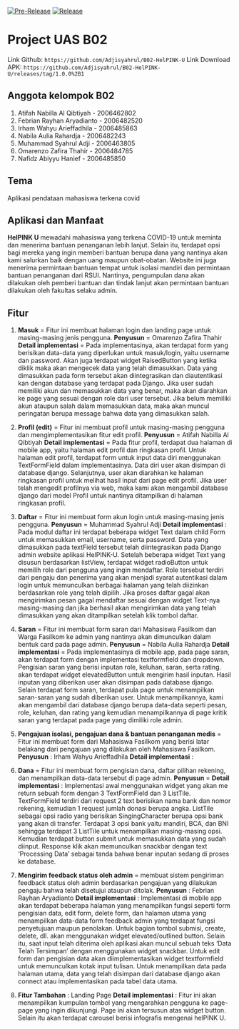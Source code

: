 [![Pre-Release](https://github.com/Adjisyahrul/B02-HelPINK-U/actions/workflows/pre-release.yml/badge.svg)](https://github.com/Adjisyahrul/B02-HelPINK-U/actions/workflows/pre-release.yml)
[![Release](https://github.com/Adjisyahrul/B02-HelPINK-U/actions/workflows/release.yml/badge.svg)](https://github.com/Adjisyahrul/B02-HelPINK-U/actions/workflows/release.yml)

<!-- HelPINK U -->

# Project UAS B02
Link Github: `https://github.com/Adjisyahrul/B02-HelPINK-U`
Link Download APK: `https://github.com/Adjisyahrul/B02-HelPINK-U/releases/tag/1.0.0%2B1`

## Anggota kelompok B02

1. Atifah Nabilla Al Qibtiyah - 2006462802
2. Febrian Rayhan Aryadianto - 2006482520
3. Irham Wahyu Arieffadhila - 2006485863
4. Nabila Aulia Rahardja - 2006482243
5. Muhammad Syahrul Adji - 2006463805
6. Omarenzo Zafira Thahir - 2006484785
7. Nafidz Abiyyu Hanief - 2006485850

## Tema 
Aplikasi pendataan mahasiswa terkena covid 

## Aplikasi dan Manfaat
**HelPINK U** mewadahi mahasiswa yang terkena COVID-19 untuk meminta dan menerima bantuan penanganan lebih lanjut. Selain itu, terdapat opsi bagi mereka yang ingin memberi bantuan berupa dana yang nantinya akan kami salurkan baik dengan uang maupun obat-obatan. Website ini juga menerima permintaan bantuan tempat untuk isolasi mandiri dan permintaan bantuan penanganan dari RSUI. Nantinya, pengumpulan dana akan dilakukan oleh pemberi bantuan dan tindak lanjut akan permintaan bantuan dilakukan oleh fakultas selaku admin.

## Fitur
1. **Masuk** = Fitur ini membuat halaman login dan landing page untuk masing-masing jenis pengguna.
**Penyusun** = Omarenzo Zafira Thahir
**Detail implementasi** =
Pada implementasinya, akan terdapat form yang berisikan data-data yang diperlukan untuk masuk/login, yaitu username dan password. Akan juga terdapat widget RaisedButton yang ketika diklik maka akan mengecek data yang telah dimasukkan. Data yang dimasukkan pada form tersebut akan diintegrasikan dan diautentikasi kan dengan database yang terdapat pada Django. Jika user sudah memiliki akun dan memasukkan data yang benar, maka akan diarahkan ke page yang sesuai dengan role dari user tersebut. Jika belum memiliki akun ataupun salah dalam memasukkan data, maka akan muncul peringatan berupa message bahwa data yang dimasukkan salah.

2. **Profil (edit)** = Fitur ini membuat profil untuk masing-masing pengguna dan mengimplementasikan fitur edit profil.
**Penyusun** = Atifah Nabilla Al Qibtiyah
**Detail implementasi** =
Pada fitur profil, terdapat dua halaman di mobile app, yaitu halaman edit profil dan ringkasan profil. Untuk halaman edit profil, terdapat form untuk input data diri menggunakan TextFormField dalam implementasinya. Data diri user akan disimpan di database django. Selanjutnya, user akan diarahkan ke halaman ringkasan profil untuk melihat hasil input dari page edit profil. Jika user telah mengedit profilnya via web, maka kami akan mengambil database django dari model Profil untuk nantinya ditampilkan di halaman ringkasan profil. 

3. **Daftar** = Fitur ini membuat form akun login untuk masing-masing jenis pengguna.
**Penyusun** = Muhammad Syahrul Adji
**Detail implementasi** : 
Pada modul daftar ini terdapat beberapa widget Text dalam child Form untuk memasukkan email, username, serta password. Data yang dimasukkan pada textField tersebut telah diintegrasikan pada Django admin website aplikasi HelPINK-U. Setelah beberapa widget Text yang disusun berdasarkan listView, terdapat widget radioButton untuk memilih role dari pengguna yang ingin mendaftar. Role tersebut terdiri dari pengaju dan penerima yang akan menjadi syarat autentikasi dalam login untuk memunculkan berbagai halaman yang telah diizinkan berdasarkan role yang telah dipilih. Jika proses daftar gagal akan mengirimkan pesan gagal mendaftar sesuai dengan widget Text-nya masing-masing dan jika berhasil akan mengirimkan data yang telah dimasukkan yang akan ditampilkan setelah klik tombol daftar.

4. **Saran** = Fitur ini membuat form saran dari Mahasiswa Fasilkom dan Warga Fasilkom ke admin yang nantinya akan dimunculkan dalam bentuk card pada page admin.
**Penyusun** = Nabila Aulia Rahardja
**Detail implementasi** =
Pada implementasinya di mobile app, pada page saran, akan terdapat form dengan implementasi textformfield dan dropdown. Pengisian saran yang berisi inputan role, keluhan, saran, serta rating. akan terdapat widget elevatedButton untuk mengirim hasil inputan. Hasil inputan yang diberikan user akan disimpan pada database django. Selain terdapat form saran, terdapat pula page untuk menampilkan saran-saran yang sudah diberikan user. Untuk menampilkannya, kami akan mengambil dari database django berupa data-data seperti pesan, role, keluhan, dan rating yang kemudian menampilkannya di page kritik saran yang terdapat pada page yang dimiliki role admin.

5. **Pengajuan isolasi, pengajuan dana & bantuan penanganan medis** = Fitur ini membuat form dari Mahasiswa Fasilkom yang berisi latar belakang dari pengajuan yang dilakukan oleh Mahasiswa Fasilkom.
**Penyusun** : Irham Wahyu Arieffadhila
**Detail implementasi** :

6. **Dana** = Fitur ini membuat form pengisian dana, daftar pilihan rekening, dan menampilkan data-data tersebut di page admin.
**Penyusun** =
**Detail implementasi** :
Implementasi awal menggunakan widget yang akan me return sebuah form dengan 3 TextFormField dan 3 ListTile. TextFormField terdiri dari request 2 text berisikan nama bank dan nomor rekening, kemudian 1 request jumlah donasi berupa angka. ListTile sebagai opsi radio yang berisikan SingingCharacter berupa opsi bank yang akan di transfer. Terdapat 3 opsi bank yaitu mandiri, BCA, dan BNI sehingga terdapat 3 ListTile untuk menampilkan masing-masing opsi. Kemudian terdapat button submit untuk memasukkan data yang sudah diinput. Response klik akan memunculkan snackbar dengan text ‘Processing Data’ sebagai tanda bahwa benar inputan sedang di proses ke database. 

7. **Mengirim feedback status oleh admin** = membuat sistem pengiriman feedback status oleh admin berdasarkan pengajuan yang dilakukan pengaju bahwa telah disetujui ataupun ditolak.
**Penyusun** : Febrian Rayhan Aryadianto
**Detail implementasi** : 
Implementasi di mobile app akan terdapat beberapa halaman yang menampilkan fungsi seperti form pengisian data, edit form, delete form, dan halaman utama yang menampilkan data-data form feedback admin yang terdapat fungsi penyetujuan maupun penolakan. Untuk bagian tombol submisi, create, delete, dll. akan menggunakan widget elevated/outlined button. Selain itu, saat input telah diterima oleh aplikasi akan muncul sebuah teks ‘Data Telah <insertuserhere> Tersimpan’  dengan menggunakan widget snackbar. Untuk edit form dan pengisian data akan diimplementasikan widget textformfield untuk memunculkan kotak input tulisan. Untuk menampilkan data pada halaman utama, data yang telah disimpan dari database django akan connect atau implementasikan pada tabel data utama.

8. **Fitur Tambahan** : Landing Page
**Detail implementasi** : 
Fitur ini akan menampilkan kumpulan tombol yang mengarahkan pengguna ke page-page yang ingin dikunjungi. Page ini akan tersusun atas widget button. Selain itu akan terdapat carousel berisi infografis mengenai helPINK U.

